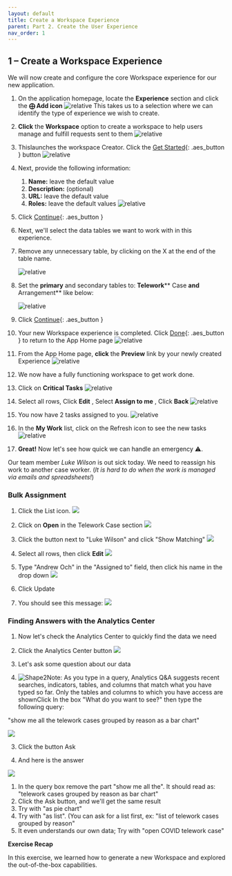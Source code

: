 ```yaml
---
layout: default
title: Create a Workspace Experience
parent: Part 2. Create the User Experience
nav_order: 1
---
```


## 1 – Create a Workspace Experience

We will now create and configure the core Workspace experience for our new application.

1. On the application homepage, locate the **Experience** section and click the **⨁ Add icon**
    ![relative](images/Click_Add_Experience.png)
    This takes us to a selection where we can identify the type of experience we wish to create.

2. **Click** the **Workspace** option to create a workspace to help users manage and fulfill requests sent to them
    ![relative](images/Click_the_Workspace_Tile.png)

3. Thislaunches the workspace Creator. Click the [Get Started](#){: .aes_button } button
    ![relative](images/Add_Experience_Preview.png)

4. Next, provide the following information:
    1. **Name:** leave the default value
    2. **Description:** (optional)
    3. **URL:** leave the default value
    4. **Roles:** leave the default values
    ![relative](images/Workspace_Experience_Form.png)

5. Click [Continue](#){: .aes_button }

6. Next, we'll select the data tables we want to work with in this experience.

7. Remove any unnecessary table, by clicking on the X at the end of the table name.

    ![relative](images/Remove_any_unnecessary_table.png)

8. Set the **primary** and secondary tables to: **Telework**** Case **and** Arrangement** like below:

    ![relative](images/Set_the_primary_and_secondary_tables.png)

9. Click [Continue](#){: .aes_button }

10. Your new Workspace experience is completed.  Click [Done](#){: .aes_button } to return to the App Home page
    ![relative](images/Click_Done_Experience_Created.png)

11. From the App Home page, **click** the **Preview** link by your newly created Experience
    ![relative](images/Click_the_Preview_Experience.png)

12. We now have a fully functioning workspace to get work done.

13. Click on **Critical Tasks**
    ![relative](images/Click_on_Critical_Tasks.png)

14. Select all rows, Click **Edit** , Select **Assign to me** , Click **Back**
    ![relative](images/Select_Assign_to_me.png)

15. You now have 2 tasks assigned to you.
    ![relative](images/You_now_have_2_tasks_assigned_to_you.png)

16. In the **My Work** list, click on the Refresh icon to see the new tasks
    ![relative](images/Click_on_the_Refresh_Icon.png)


17. **Great!** Now let's see how quick we can handle an emergency ⚠️.

 Our team member _Luke Wilson_ is out sick today. We need to reassign his work to another case worker. (_It is hard to do when the work is managed via emails and spreadsheets!_)

### Bulk Assignment

1. Click the List icon. ![](RackMultipart20221028-1-d1lmac_html_6c132fbd461c859e.png)


2. Click on **Open** in the Telework Case section
 ![](RackMultipart20221028-1-d1lmac_html_539b7d7c1e7fe1b1.png)


3. Click the button next to "Luke Wilson" and click "Show Matching"
 ![](RackMultipart20221028-1-d1lmac_html_1a596fd6344994b0.png)


4. Select all rows, then click **Edit**
 ![](RackMultipart20221028-1-d1lmac_html_23f3824dcc4c7d47.png)


5. Type "Andrew Och" in the "Assigned to" field, then click his name in the drop down
 ![](RackMultipart20221028-1-d1lmac_html_c2e95b91ee1c336.png)
6. Click Update
7. You should see this message:
 ![](RackMultipart20221028-1-d1lmac_html_ee4ec083a9f40f80.png)

### Finding Answers with the Analytics Center

1. Now let's check the Analytics Center to quickly find the data we need
2. Click the Analytics Center button
 ![](RackMultipart20221028-1-d1lmac_html_5a43ff5c1897c89a.png)

1. Let's ask some question about our data
2. ![Shape2](RackMultipart20221028-1-d1lmac_html_ff39988a991b3b0.gif)Note: As you type in a query, Analytics Q&A suggests recent searches, indicators, tables, and columns that match what you have typed so far. Only the tables and columns to which you have access are shownClick In the box "What do you want to see?" then type the following query:

 "show me all the telework cases grouped by reason as a bar chart"

 ![](RackMultipart20221028-1-d1lmac_html_d9a3306233b83d22.png)


3. Click the button Ask

1. And here is the answer

![](RackMultipart20221028-1-d1lmac_html_1f906e4639fa203f.png)

1. In the query box remove the part "show me all the". It should read as:
 "telework cases grouped by reason as bar chart"
2. Click the Ask button, and we'll get the same result
3. Try with "as pie chart"
4. Try with "as list". (You can ask for a list first, ex: "list of telework cases grouped by reason"
5. It even understands our own data; Try with "open COVID telework case"

**Exercise Recap**

In this exercise, we learned how to generate a new Workspace and explored the out-of-the-box capabilities.